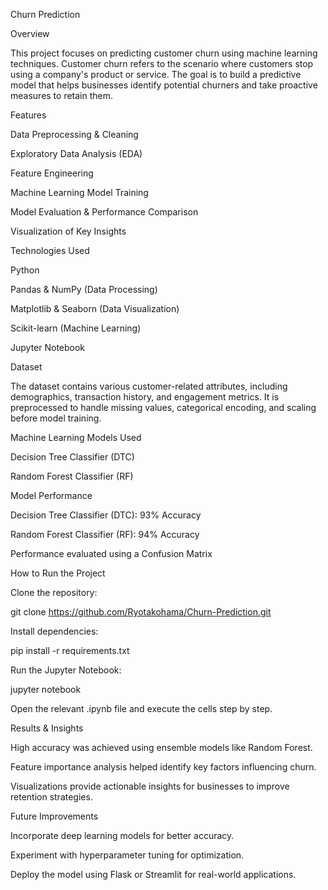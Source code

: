 Churn Prediction

Overview

This project focuses on predicting customer churn using machine learning techniques. Customer churn refers to the scenario where customers stop using a company's product or service. The goal is to build a predictive model that helps businesses identify potential churners and take proactive measures to retain them.

Features

Data Preprocessing & Cleaning

Exploratory Data Analysis (EDA)

Feature Engineering

Machine Learning Model Training

Model Evaluation & Performance Comparison

Visualization of Key Insights

Technologies Used

Python

Pandas & NumPy (Data Processing)

Matplotlib & Seaborn (Data Visualization)

Scikit-learn (Machine Learning)

Jupyter Notebook

Dataset

The dataset contains various customer-related attributes, including demographics, transaction history, and engagement metrics. It is preprocessed to handle missing values, categorical encoding, and scaling before model training.

Machine Learning Models Used

Decision Tree Classifier (DTC)

Random Forest Classifier (RF)

Model Performance

Decision Tree Classifier (DTC): 93% Accuracy

Random Forest Classifier (RF): 94% Accuracy

Performance evaluated using a Confusion Matrix

How to Run the Project

Clone the repository:

git clone https://github.com/Ryotakohama/Churn-Prediction.git

Install dependencies:

pip install -r requirements.txt

Run the Jupyter Notebook:

jupyter notebook

Open the relevant .ipynb file and execute the cells step by step.

Results & Insights

High accuracy was achieved using ensemble models like Random Forest.

Feature importance analysis helped identify key factors influencing churn.

Visualizations provide actionable insights for businesses to improve retention strategies.

Future Improvements

Incorporate deep learning models for better accuracy.

Experiment with hyperparameter tuning for optimization.

Deploy the model using Flask or Streamlit for real-world applications.
